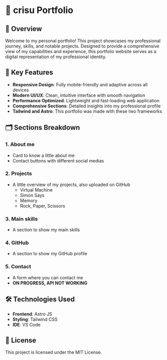 # 🐹 crisu Portfolio

## 👀 Overview

Welcome to my personal portfolio! This project showcases my professional journey, skills, and notable projects. Designed to provide a comprehensive view of my capabilities and experience, this portfolio website serves as a digital representation of my professional identity.

## 🌟 Key Features

- **Responsive Design**: Fully mobile-friendly and adaptive across all devices
- **Modern UI/UX**: Clean, intuitive interface with smooth navigation
- **Performance Optimized**: Lightweight and fast-loading web application
- **Comprehensive Sections**: Detailed insights into my professional profile
- **Tailwind and Astro**: This portfolio was made with these two frameworks

## 🗂️ Sections Breakdown

### 1. About me
- Card to know a little about me
- Contact buttons with different social medias

### 2. Projects
- A little overview of my projects, also uploaded on GitHub
    - Virtual Machine
    - Simon Says
    - Memory
    - Rock, Paper, Scissors

### 3.  Main skills
- A section to show my main skills

### 4. GitHub
- A section to show my GitHub profile

### 5. Contact
- A form where you can contact me
- **ON PROGRESS, API NOT WORKING**

## 🛠️ Technologies Used

- **Frontend**: Astro JS
- **Styling**: Tailwind CSS
- **IDE**: VS Code

## 📄 License

This project is licensed under the MIT License.
